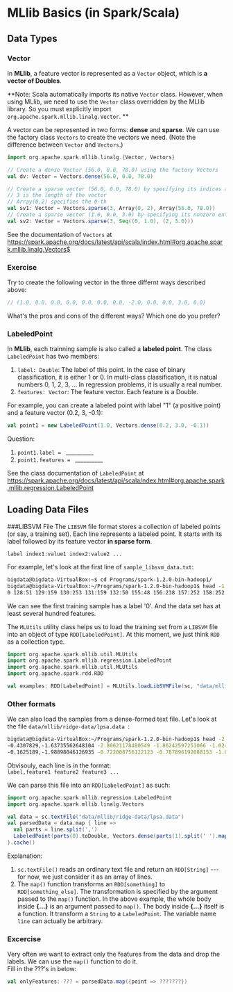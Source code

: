 # MLlib Basics (in Spark/Scala)

## Data Types

### Vector

In **MLlib**, a feature vector is represented as a `Vector` object, which is **a vector of Doubles**.

**Note: Scala automatically imports its native `Vector` class. However, when using MLlib, we need to use the `Vector` class overridden by the MLlib library. So you must explicitly import `org.apache.spark.mllib.linalg.Vector`. **

A vector can be represented in two forms: **dense** and **sparse**. We can use the factory class `Vectors` to create the vectors we need. (Note the difference between `Vector` and `Vectors`.)

```scala
import org.apache.spark.mllib.linalg.{Vector, Vectors}

// Create a dense Vector (56.0, 0.0, 78.0) using the factory Vectors
val dv: Vector = Vectors.dense(56.0, 0.0, 78.0)

// Create a sparse vector (56.0, 0.0, 78.0) by specifying its indices and values corresponding to nonzero entries.
// 3 is the length of the vector
// Array(0,2) specifies the 0-th
val sv1: Vector = Vectors.sparse(3, Array(0, 2), Array(56.0, 78.0))
// Create a sparse vector (1.0, 0.0, 3.0) by specifying its nonzero entries.
val sv2: Vector = Vectors.sparse(3, Seq((0, 1.0), (2, 3.0)))
```

See the documentation of `Vectors` at https://spark.apache.org/docs/latest/api/scala/index.html#org.apache.spark.mllib.linalg.Vectors$

### Exercise
Try to create the following vector in the three differnt ways described above:
```scala
// (1.0, 0.0, 0.0, 0.0, 0.0, 0.0, 0.0, -2.0, 0.0, 0.0, 3.0, 0.0)
```
What's the pros and cons of the different ways? Which one do you prefer?

### LabeledPoint
In **MLlib**, each trainning sample is also called a **labeled point**. The class `LabeledPoint` has two members:
1. `label: Double`: The label of this point. In the case of binary classification, it is either 1 or 0. In multi-class classification, it is natual numbers 0, 1, 2, 3, ... In regression problems, it is usually a real number.
2. `features: Vector`: The feature vector. Each feature is a Double.

For example, you can create a labeled point with label "1" (a positive point) and a feature vector (0.2, 3, -0.1):  
```scala
val point1 = new LabeledPoint(1.0, Vectors.dense(0.2, 3.0, -0.1))
```
Question:  
1. `point1.label = ` \_\_\_\_\_\_\_\_\_\_
2. `point1.features = ` \_\_\_\_\_\_\_\_\_\_

See the class documentation of `LabeledPoint` at https://spark.apache.org/docs/latest/api/scala/ndex.html#org.apache.spark.mllib.regression.LabeledPoint

## Loading Data Files

###LIBSVM File
The `LIBSVM` file format stores a collection of labeled points (or say, a training set). Each line represents a labeled point. It starts with its label followed by its feature vector **in sparse form**.

`label index1:value1 index2:value2 ...`

For example, let's look at the first line of `sample_libsvm_data.txt`:

```bash
bigdata@bigdata-VirtualBox:~$ cd Programs/spark-1.2.0-bin-hadoop1/
bigdata@bigdata-VirtualBox:~/Programs/spark-1.2.0-bin-hadoop1$ head -1 data/mllib/sample_libsvm_data.txt 
0 128:51 129:159 130:253 131:159 132:50 155:48 156:238 157:252 158:252 159:252 160:237 182:54 183:227 184:253 185:252 186:239 187:233 188:252 189:57 190:6 208:10 209:60 210:224 211:252 212:253 213:252 214:202 215:84 216:252 217:253 218:122 236:163 237:252 ...
```

We can see the first training sample has a label '0'. And the data set has at least several hundred features.

The `MLUtils` utility class helps us to load the training set from a `LIBSVM` file into an object of type `RDD[LabeledPoint]`. At this moment, we just think `RDD` as a collection type.

```scala
import org.apache.spark.mllib.util.MLUtils
import org.apache.spark.mllib.regression.LabeledPoint
import org.apache.spark.mllib.util.MLUtils
import org.apache.spark.rdd.RDD

val examples: RDD[LabeledPoint] = MLUtils.loadLibSVMFile(sc, "data/mllib/sample_libsvm_data.txt")
```

### Other formats
We can also load the samples from a dense-formed text file. Let's look at the file `data/mllib/ridge-data/lpsa.data `:  
```bash
bigdata@bigdata-VirtualBox:~/Programs/spark-1.2.0-bin-hadoop1$ head -2 data/mllib/ridge-data/lpsa.data 
-0.4307829,-1.63735562648104 -2.00621178480549 -1.86242597251066 -1.02470580167082 -0.522940888712441 -0.863171185425945 -1.04215728919298 -0.864466507337306
-0.1625189,-1.98898046126935 -0.722008756122123 -0.787896192088153 -1.02470580167082 -0.522940888712441 -0.863171185425945 -1.04215728919298 -0.864466507337306
```
Obvisouly, each line is in the format:  
``label,feature1 feature2 feature3 ...``

We can parse this file into an `RDD[LabeledPoint]`  as such:
```scala
import org.apache.spark.mllib.regression.LabeledPoint
import org.apache.spark.mllib.linalg.Vectors

val data = sc.textFile("data/mllib/ridge-data/lpsa.data")
val parsedData = data.map { line =>
  val parts = line.split(',')
  LabeledPoint(parts(0).toDouble, Vectors.dense(parts(1).split(' ').map(_.toDouble)))
}.cache()
```
Explanation:  
1. `sc.textFile()` reads an ordinary text file and return an `RDD[String]` --- for now, we just consider it as an array of lines.
2. The `map()` function transforms an `RDD[something]` to `RDD[something_else]`. The transformation is specified by the argument passed to the `map()` function. In the above example, the whole body inside **{...}** is an argument passed to `map()`. The body inside **{...}** itself is a function. It transform a `String` to a `LabeledPoint`. The variable name `line` can actually be arbitrary.

### Excercise
Very often we want to extract only the features from the data and drop the labels. We can use the `map()` function to do it.  
Fill in the ???'s in below:  
```scala
val onlyFeatures: ??? = parsedData.map({point => ???????})
```
